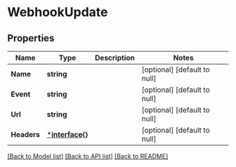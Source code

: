 # WebhookUpdate

## Properties
Name | Type | Description | Notes
------------ | ------------- | ------------- | -------------
**Name** | **string** |  | [optional] [default to null]
**Event** | **string** |  | [optional] [default to null]
**Url** | **string** |  | [optional] [default to null]
**Headers** | [***interface{}**](interface{}.md) |  | [optional] [default to null]

[[Back to Model list]](../README.md#documentation-for-models) [[Back to API list]](../README.md#documentation-for-api-endpoints) [[Back to README]](../README.md)


